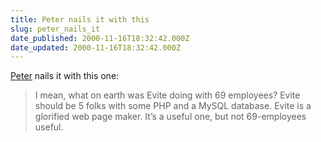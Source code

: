 ```yaml
---
title: Peter nails it with this
slug: peter_nails_it
date_published: 2000-11-16T18:32:42.000Z
date_updated: 2000-11-16T18:32:42.000Z
---
```


[Peter](http://www.peterme.com/) nails it with this one:

> I mean, what on earth was Evite doing with 69 employees? Evite should be 5 folks with some PHP and a MySQL database. Evite is a glorified web page maker. It’s a useful one, but not 69-employees useful.
